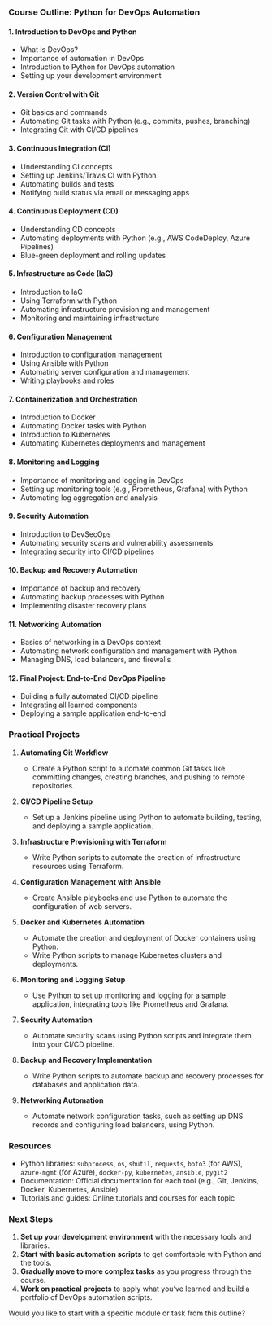 ### Course Outline: Python for DevOps Automation

#### 1. **Introduction to DevOps and Python**
   - What is DevOps?
   - Importance of automation in DevOps
   - Introduction to Python for DevOps automation
   - Setting up your development environment

#### 2. **Version Control with Git**
   - Git basics and commands
   - Automating Git tasks with Python (e.g., commits, pushes, branching)
   - Integrating Git with CI/CD pipelines

#### 3. **Continuous Integration (CI)**
   - Understanding CI concepts
   - Setting up Jenkins/Travis CI with Python
   - Automating builds and tests
   - Notifying build status via email or messaging apps

#### 4. **Continuous Deployment (CD)**
   - Understanding CD concepts
   - Automating deployments with Python (e.g., AWS CodeDeploy, Azure Pipelines)
   - Blue-green deployment and rolling updates

#### 5. **Infrastructure as Code (IaC)**
   - Introduction to IaC
   - Using Terraform with Python
   - Automating infrastructure provisioning and management
   - Monitoring and maintaining infrastructure

#### 6. **Configuration Management**
   - Introduction to configuration management
   - Using Ansible with Python
   - Automating server configuration and management
   - Writing playbooks and roles

#### 7. **Containerization and Orchestration**
   - Introduction to Docker
   - Automating Docker tasks with Python
   - Introduction to Kubernetes
   - Automating Kubernetes deployments and management

#### 8. **Monitoring and Logging**
   - Importance of monitoring and logging in DevOps
   - Setting up monitoring tools (e.g., Prometheus, Grafana) with Python
   - Automating log aggregation and analysis

#### 9. **Security Automation**
   - Introduction to DevSecOps
   - Automating security scans and vulnerability assessments
   - Integrating security into CI/CD pipelines

#### 10. **Backup and Recovery Automation**
   - Importance of backup and recovery
   - Automating backup processes with Python
   - Implementing disaster recovery plans

#### 11. **Networking Automation**
   - Basics of networking in a DevOps context
   - Automating network configuration and management with Python
   - Managing DNS, load balancers, and firewalls

#### 12. **Final Project: End-to-End DevOps Pipeline**
   - Building a fully automated CI/CD pipeline
   - Integrating all learned components
   - Deploying a sample application end-to-end

### Practical Projects

1. **Automating Git Workflow**
   - Create a Python script to automate common Git tasks like committing changes, creating branches, and pushing to remote repositories.

2. **CI/CD Pipeline Setup**
   - Set up a Jenkins pipeline using Python to automate building, testing, and deploying a sample application.

3. **Infrastructure Provisioning with Terraform**
   - Write Python scripts to automate the creation of infrastructure resources using Terraform.

4. **Configuration Management with Ansible**
   - Create Ansible playbooks and use Python to automate the configuration of web servers.

5. **Docker and Kubernetes Automation**
   - Automate the creation and deployment of Docker containers using Python.
   - Write Python scripts to manage Kubernetes clusters and deployments.

6. **Monitoring and Logging Setup**
   - Use Python to set up monitoring and logging for a sample application, integrating tools like Prometheus and Grafana.

7. **Security Automation**
   - Automate security scans using Python scripts and integrate them into your CI/CD pipeline.

8. **Backup and Recovery Implementation**
   - Write Python scripts to automate backup and recovery processes for databases and application data.

9. **Networking Automation**
   - Automate network configuration tasks, such as setting up DNS records and configuring load balancers, using Python.

### Resources

- Python libraries: `subprocess`, `os`, `shutil`, `requests`, `boto3` (for AWS), `azure-mgmt` (for Azure), `docker-py`, `kubernetes`, `ansible`, `pygit2`
- Documentation: Official documentation for each tool (e.g., Git, Jenkins, Docker, Kubernetes, Ansible)
- Tutorials and guides: Online tutorials and courses for each topic

### Next Steps

1. **Set up your development environment** with the necessary tools and libraries.
2. **Start with basic automation scripts** to get comfortable with Python and the tools.
3. **Gradually move to more complex tasks** as you progress through the course.
4. **Work on practical projects** to apply what you’ve learned and build a portfolio of DevOps automation scripts.

Would you like to start with a specific module or task from this outline?
